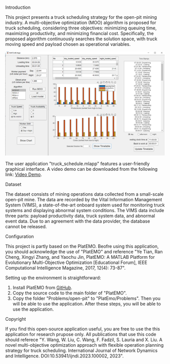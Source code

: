 Introduction

This project presents a truck scheduling strategy for the open-pit mining industry. A multi-objective optimization (MOO) algorithm is proposed for truck scheduling, considering three objectives: minimizing queuing time, maximizing productivity, and minimizing financial cost. Specifically, the proposed algorithm continuously searches the solution space, with truck moving speed and payload chosen as operational variables.

![alt text](truck_scheduling_app.png)

The user application "truck_schedule.mlapp" features a user-friendly graphical interface. A video demo can be downloaded from the following link: [Video Demo](https://drive.google.com/file/d/1H5B6768DepKl1rBao_2tiJdONIFbn7Fs/view?usp=sharing).

Dataset

The dataset consists of mining operations data collected from a small-scale open-pit mine. The data are recorded by the Vital Information Management System (VIMS), a state-of-the-art onboard system used for monitoring truck systems and displaying abnormal system conditions. The VIMS data include three parts: payload productivity data, truck system data, and abnormal event data. Due to an agreement with the data provider, the database cannot be released.


Configuration

This project is partly based on the PlatEMO. Beofre using  this application, you should acknowledge the use of "PlatEMO" and reference "Ye Tian, Ran Cheng, Xingyi Zhang, and Yaochu Jin, PlatEMO: A MATLAB Platform for Evolutionary Multi-Objective Optimization [Educational Forum], IEEE Computational Intelligence Magazine, 2017, 12(4): 73-87".

Setting up the environment is straightforward:
1. Install PlatEMO from [GitHub](https://github.com/BIMK/PlatEMO).
2. Copy the source code to the main folder of "PlatEMO".
3. Copy the folder "Problems/open-pit" to "PlatEmo/Problems". Then you will be able to use the application.
After these steps, you will be able to use the application.

Copyright

If you find this open-source application useful, you are free to use the this application for research prupose only. All publications that use this code should referece "Y. Wang, W. Liu, C. Wang, F. Fadzil, S. Lauria and X. Liu. A novel multi-objective optimization approach with flexible operation planning strategy for truck scheduling. International Journal of Network Dynamics and Intelligence. DOI:10.53941/ijndi.2023.100002, 2023".
